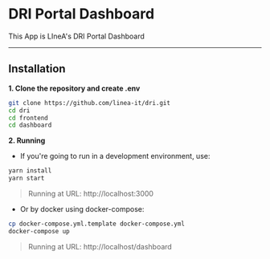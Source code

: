 # DRI Portal Dashboard

This App is LIneA's DRI Portal Dashboard

---

## Installation

**1. Clone the repository and create .env**

```bash
git clone https://github.com/linea-it/dri.git
cd dri
cd frontend
cd dashboard
```

**2. Running**

- If you're going to run in a development environment, use:
```bash
yarn install
yarn start
```
> Running at URL: http://localhost:3000

- Or by docker using docker-compose:
```bash
cp docker-compose.yml.template docker-compose.yml
docker-compose up
```
> Running at URL: http://localhost/dashboard

